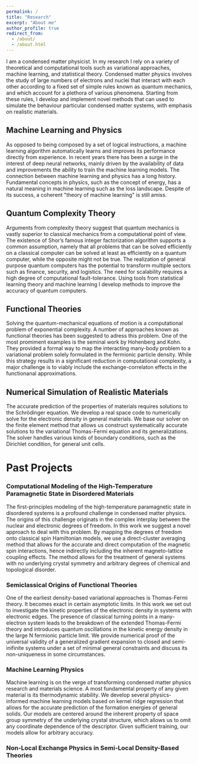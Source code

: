 ```yaml
---
permalink: /
title: "Research"
excerpt: "About me"
author_profile: true
redirect_from: 
  - /about/
  - /about.html
---
```


I am a condensed matter physicist. In my research I rely on a variety of theoretical and computational tools such as variational approaches, machine learning, and statistical theory. Condensed matter physics involves the study of large numbers of electrons and nuclei that interact with each other according to a fixed set of simple rules known as quantum mechanics, and which account for a plethora of various phenomena. Starting from these rules, I develop and implement novel methods that can used to simulate the behaviour particular condensed matter systems, with emphasis on realistic materials. 

## Machine Learning and Physics

As opposed to being composed by a set of logical instructions, a machine learning algorithm automatically learns and improves its performance directly from experience. In recent years there has been a surge in the interest of deep neural networks, mainly driven by the availability of data and improvements the ability to train the machine learning models. The connection between machine learning and physics has a long history. Fundamental concepts in physics, such as the concept of energy, has a natural meaning in machine learning such as the loss landscape. Despite of its success, a coherent "theory of machine learning" is still amiss. 

## Quantum Complexity Theory

Arguments from complexity theory suggest that quantum mechanics is vastly superior to classical mechanics from a computational point of view. The existence of Shor’s famous integer factorization algorithm supports a common assumption, namely that all problems that can be solved efficiently on a classical computer can be solved at least as efficiently on a quantum computer, while the opposite might not be true. The realization of general purpose quantum computers has the potential to transform multiple sectors such as finance, security, and logistics. The need for scalability requires a high degree of computational fault-tolerance. Using tools from statistical learning theory and machine learning I develop methods to improve the accuracy of quantum computers. 

## Functional Theories

Solving the quantum-mechanical equations of motion is a computational problem of exponential complexity. A number of approaches known as functional theories has been suggested to adress this problem. One of the most promiment examples is the seminal work by Hohenberg and Kohn. They provided a formal way to map the interacting many-body problem to a variational problem solely formulated in the fermionic particle density. While this strategy results in a significant reduction in computational complexity, a major challenge is to viably include the exchange-correlaton effects in the functionanal approximations. 

## Numerical Simulation of Realistic Materials

The accurate prediction of the properties of materials requires solutions to the Schrödinger equation. We develop a real space code to numerically solve for the electronic density in general materials. We base our solver on the finite element method that allows us construct systematically accurate solutions to the variational Thomas-Fermi equation and its generalizations. The solver handles various kinds of boundary conditions, such as the Dirichlet condition, for general unit cells. 

# Past Projects

### Computational Modeling of the High-Temperature Paramagnetic State in Disordered Materials

The first-principles modeling of the high-temperature paramagnetic state in disordered systems is a profound challenge in condensed matter physics. The origins of this challenge originats in the complex interplay between the nuclear and electronic degrees of freedom. In this work we suggest a novel approach to deal with this problem. By mapping the degrees of freedom onto classical spin Hamiltonian models, we use a direct-cluster averaging method that allows for the accurate and direct computation of the magnetic spin interactions, hence indirectly including the inherent magneto-lattice coupling effects. The method allows for the treatment of general systems with no underlying crystal symmetry and arbitrary degrees of chemical and topological disorder. 

### Semiclassical Origins of Functional Theories 

One of the earliest density-based variational approaches is Thomas-Fermi theory. It becomes exact in certain asymptotic limits. In this work we set out to investigate the kinetic properties of the electronic density in systems with electronic edges. The presence of classical turning points in a many-electron system leads to the breakdown of the extended Thomas-Fermi theory and introduces quantum oscillations in the kinetic energy density in the large N fermionic particle limit. We provide numerical proof of the universal validity of a generalized gradient expansion to closed and semi-inifinite systems under a set of minimal general constraints and discuss its non-uniqueness in some circumstances.  

### Machine Learning Physics 

Machine learning is on the verge of transforming condensed matter physics research and materials science. A most fundamental property of any given material is its thermodynamic stability. We develop several physics-informed machine learning models based on kernel ridge regression that allows for the accurate prediction of the formation energies of general solids. Our models are centered around the inherent property of space group symmetry of the underlying crystal structure, which allows us to omit any coordinate dependence of the descriptor. Given sufficient training, our models allow for arbitrary accuracy. 

### Non-Local Exchange Physics in Semi-Local Density-Based Theories


